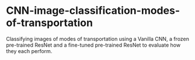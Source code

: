 # CNN-image-classification-modes-of-transportation
Classifying images of modes of transportation using a Vanilla CNN, a frozen pre-trained ResNet and a fine-tuned pre-trained ResNet to evaluate how they each perform.
